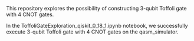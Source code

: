 This repository explores the possibility of constructing 3-qubit Toffoli gate with 4 CNOT gates.

In the ToffoliGateExploration_qiskit_0_18_1.ipynb notebook, we successfully execute 3-qubit Toffoli gate with 4 CNOT gates on the qasm_simulator.
